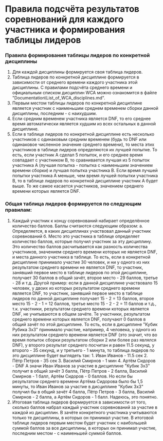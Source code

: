 # Правила подсчёта результатов соревнований для каждого участника и формирования таблицы лидеров 

### Правила формирования таблицы лидеров по конкретной дисциплины
1. Для каждой дисциплины формируется своя таблица лидеров. 
2. Таблица лидеров по конкретной дисциплине формируется в зависимости от среднего времени каждого участника этой дисциплины. С правилами подсчёта среднего времени и официальным списком дисциплин WCA можно ознакомится в файле "Documentation\List_of_WCA_disciplines.md". 
3. Первым местом таблицы лидеров по конкретной дисциплине является участник с наименьшим среднем временем сборки данной дисциплины, последним - с наихудшим. 
4. Если средним временем участника является DNF, то его среднее время автоматически является худшим из всех остальных в данной дисциплине.
5. Если в таблице лидеров по конкретной дисциплине есть несколько участников с одинаковым средним временем (будь то DNF или одинаковое численное значение среднего времени), то места этих участников в таблице лидеров определяются их лучшей попытке. То есть, если участник A сделал 5 попыток, и его среднее время совпадает с участником B, то сравнивается лучшая из 5 попыток участника A (лучшая попытка - попытка с наименьшим значением времени сборки) и лучшая попытка участника B. Если время лучшей попытки участника A меньше, чем время лучшей попытки участника B, то в таблице лидеров по конкретной дисциплине участник A будет выше. То же самое касается участников, значением среднего времени которых является DNF. 

### Общая таблица лидеров формируется по следующим правилам:
1. Каждый участник к концу соревнований набирает определённое количество баллов. Баллы считаются следующим образом:
    а. Определяется, в каких дисциплинах участвовал данный участник соревнований
    б. Место это участника в таблице определяет количество баллов, которые получил участник за эту дисциплину. Это количество баллов расчитывается как разность количества участников, значением среднего времени которых не является DNF, и места данного участника в таблице. То есть, если в конкретной дисциплине принимало участие 30 человек, и ни у одного из них результатом среднего времени не является DNF, то участник, занявший первое место в таблице лидеров по этой дисциплине, получает 30 баллов в общий зачёт, второе место - 29 баллов, третье - 28 и т.д. Другой пример: если в данной дисциплине участвовало 15 человек, у двоих из которых результатом среднего времени является DNF, то участник, занявший первое место в таблице лидеров по данной дисциплине получает 15 - 2 = 13 баллов, второе место 15 - 2 - 1 = 12 баллов, третье место 15 - 2 - 2 = 11 баллов и т.д., т.к. участники, результатом среднего времени которых является DNF, не учитываются в общем зачёте. Те участники, результатом среднего времени которых является DNF, получают 0 баллов в общий зачёт по этой дисциплине. То есть, если в дисциплине "Кубик Рубика 3x3" принимало участие, например, 4 человека, у одного из них результатом среднего времени является DNF (это значит, что во время попыток сборки результатом сборки 2 или более раз являлся DNF), у второго результат среднего посчитан и равен 11.5 секунд, у второго - 35 секунд, и у третьего - 1 минута, то таблица лидеров по это дисциплине будет выглядеть так:
                                                1. Иван Иванов - 11.5 сек
                                                2. Пётр Петров - 35 сек
                                                3. Василий Смирнов - 1 мин
                                                4. Артём Сидоров - DNF
    А значи Иван Иванов за участие в дисциплине "Кубик 3x3" получит в общий зачёт 3 балла, Пётр Петров - 2 балла, Василий Смирнов - 1 балл, Артём Сидоров - 0 баллов. Но если бы результатом среднего времени Артёма Сидорова было бы 1,5 минуты, то Иван Иванов за участие в дисциплине "Кубик 3x3" получил бы в общий зачёт 4 балла, Пётр Петров - 3 балла, Василий Смирнов - 2 балла, а Артём Сидоров - 1 балл. Надеюсь, это понятно. 
2. Итоговая таблица лидеров формируется в зависимости от того, сколько баллов набрал каждый участник соревнований за участие в каждой из дисциплин. В зачёте конкретного участника учитываются только те дисциплины, в которых он принимал участие. В итоговой таблице лидеров первым местом будет участник с наибольшей суммой баллов за все дисциплины, в которых он принимал участие, последним местом - с наименьшей суммой баллов.